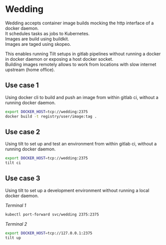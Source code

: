 # Wedding

Wedding accepts container image builds mocking the http interface of a docker daemon.\
It schedules tasks as jobs to Kubernetes.\
Images are build using buildkit.\
Images are taged using skopeo.

This enables running Tilt setups in gitlab pipelines without running a docker in docker daemon or exposing a host docker socket.\
Building images remotely allows to work from locations with slow internet upstream (home office).

## Use case 1

Using docker cli to build and push an image from within gitlab ci, without a running docker daemon.

``` bash
export DOCKER_HOST=tcp://wedding:2375
docker build -t registry/user/image:tag .
```

## Use case 2

Using tilt to set up and test an environment from within gitlab ci, without a running docker daemon.

``` bash
export DOCKER_HOST=tcp://wedding:2375
tilt ci
```

## Use case 3

Using tilt to set up a development environment without running a local docker daemon.

_Terminal 1_
``` bash
kubectl port-forward svc/wedding 2375:2375
```

_Terminal 2_
``` bash
export DOCKER_HOST=tcp://127.0.0.1:2375
tilt up
```
